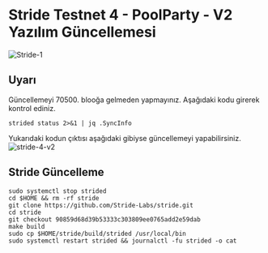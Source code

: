 # Stride Testnet 4 - PoolParty - V2 Yazılım Güncellemesi 
![Stride-1](https://user-images.githubusercontent.com/102043225/180435619-36ea3c1e-410d-4abb-b7c0-ec21152bbcfb.png)

## Uyarı
Güncellemeyi 70500. blooğa gelmeden yapmayınız.  Aşağıdaki kodu girerek kontrol ediniz.
```shell
strided status 2>&1 | jq .SyncInfo
```
Yukarıdaki kodun çıktısı aşağıdaki gibiyse güncellemeyi yapabilirsiniz. 
![stride-4-v2](https://user-images.githubusercontent.com/102043225/186232420-ba50b3c1-7d11-4945-9e8b-4a1cd3e58b4a.JPG)


## Stride Güncelleme
```shell
sudo systemctl stop strided
cd $HOME && rm -rf stride
git clone https://github.com/Stride-Labs/stride.git
cd stride
git checkout 90859d68d39b53333c303809ee0765add2e59dab
make build
sudo cp $HOME/stride/build/strided /usr/local/bin
sudo systemctl restart strided && journalctl -fu strided -o cat
```
